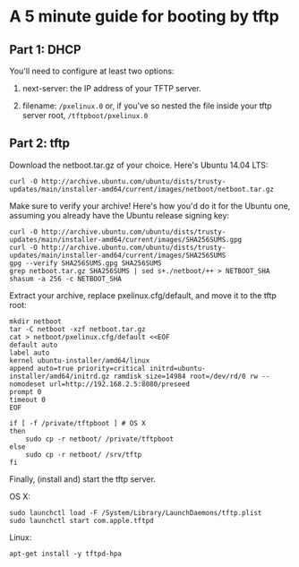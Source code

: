 # A 5 minute guide for booting by tftp

## Part 1: DHCP

You'll need to configure at least two options:

1. next-server: the IP address of your TFTP server.

2. filename: `/pxelinux.0` or, if you've so nested the file inside
   your tftp server root, `/tftpboot/pxelinux.0`


## Part 2: tftp

Download the netboot.tar.gz of your choice. Here's Ubuntu 14.04 LTS:

    curl -O http://archive.ubuntu.com/ubuntu/dists/trusty-updates/main/installer-amd64/current/images/netboot/netboot.tar.gz

Make sure to verify your archive! Here's how you'd do it for the Ubuntu
one, assuming you already have the Ubuntu release signing key:

    curl -O http://archive.ubuntu.com/ubuntu/dists/trusty-updates/main/installer-amd64/current/images/SHA256SUMS.gpg
    curl -O http://archive.ubuntu.com/ubuntu/dists/trusty-updates/main/installer-amd64/current/images/SHA256SUMS
    gpg --verify SHA256SUMS.gpg SHA256SUMS
    grep netboot.tar.gz SHA256SUMS | sed s+./netboot/++ > NETBOOT_SHA
    shasum -a 256 -c NETBOOT_SHA

Extract your archive, replace pxelinux.cfg/default, and move it to the
tftp root:

    mkdir netboot
    tar -C netboot -xzf netboot.tar.gz
    cat > netboot/pxelinux.cfg/default <<EOF
    default auto
    label auto
    kernel ubuntu-installer/amd64/linux
    append auto=true priority=critical initrd=ubuntu-installer/amd64/initrd.gz ramdisk_size=14984 root=/dev/rd/0 rw -- nomodeset url=http://192.168.2.5:8080/preseed
    prompt 0
    timeout 0
    EOF
    
    if [ -f /private/tftpboot ] # OS X
    then
        sudo cp -r netboot/ /private/tftpboot
    else
        sudo cp -r netboot/ /srv/tftp
    fi

Finally, (install and) start the tftp server.

OS X:

    sudo launchctl load -F /System/Library/LaunchDaemons/tftp.plist
    sudo launchctl start com.apple.tftpd

Linux:

    apt-get install -y tftpd-hpa

